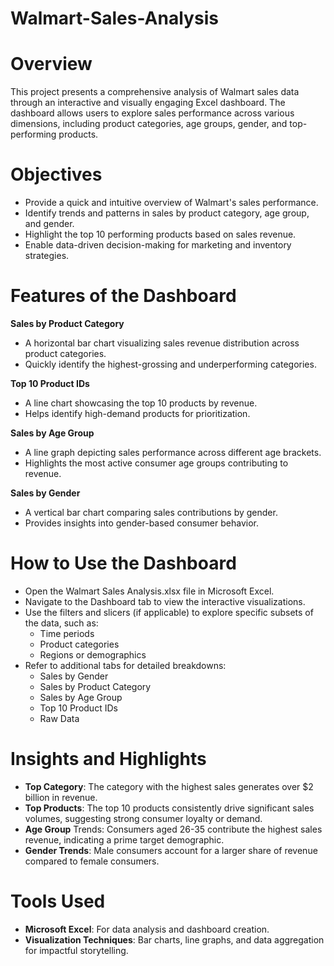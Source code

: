 # Walmart-Sales-Analysis
# Overview
This project presents a comprehensive analysis of Walmart sales data through an interactive and visually engaging Excel dashboard. The dashboard allows users to explore sales performance across various dimensions, including product categories, age groups, gender, and top-performing products.

# Objectives
- Provide a quick and intuitive overview of Walmart's sales performance.
- Identify trends and patterns in sales by product category, age group, and gender.
- Highlight the top 10 performing products based on sales revenue.
- Enable data-driven decision-making for marketing and inventory strategies.
  
# Features of the Dashboard
**Sales by Product Category**
- A horizontal bar chart visualizing sales revenue distribution across product categories.
- Quickly identify the highest-grossing and underperforming categories.
  
**Top 10 Product IDs**
- A line chart showcasing the top 10 products by revenue.
- Helps identify high-demand products for prioritization.

**Sales by Age Group**
- A line graph depicting sales performance across different age brackets.
- Highlights the most active consumer age groups contributing to revenue.

**Sales by Gender**
- A vertical bar chart comparing sales contributions by gender.
- Provides insights into gender-based consumer behavior.
  
# How to Use the Dashboard
- Open the Walmart Sales Analysis.xlsx file in Microsoft Excel.
- Navigate to the Dashboard tab to view the interactive visualizations.
- Use the filters and slicers (if applicable) to explore specific subsets of the data, such as:
  - Time periods
  - Product categories
  - Regions or demographics   
- Refer to additional tabs for detailed breakdowns:
  - Sales by Gender
  - Sales by Product Category
  - Sales by Age Group
  - Top 10 Product IDs
  - Raw Data
  
# Insights and Highlights
- **Top Category**: The category with the highest sales generates over $2 billion in revenue.
- **Top Products**: The top 10 products consistently drive significant sales volumes, suggesting strong consumer loyalty or demand.
- **Age Group** Trends: Consumers aged 26-35 contribute the highest sales revenue, indicating a prime target demographic.
- **Gender Trends**: Male consumers account for a larger share of revenue compared to female consumers.
  
# Tools Used
- **Microsoft Excel**: For data analysis and dashboard creation.
- **Visualization Techniques**: Bar charts, line graphs, and data aggregation for impactful storytelling.
